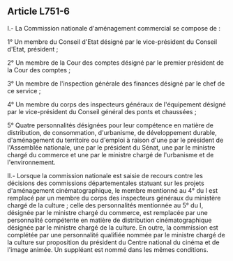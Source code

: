 Article L751-6
----
I.- La Commission nationale d'aménagement commercial se compose de :

1° Un membre du Conseil d'Etat désigné par le vice-président du Conseil d'Etat,
président ;

2° Un membre de la Cour des comptes désigné par le premier président de la Cour
des comptes ;

3° Un membre de l'inspection générale des finances désigné par le chef de ce
service ;

4° Un membre du corps des inspecteurs généraux de l'équipement désigné par le
vice-président du Conseil général des ponts et chaussées ;

5° Quatre personnalités désignées pour leur compétence en matière de
distribution, de consommation, d'urbanisme, de développement durable,
d'aménagement du territoire ou d'emploi à raison d'une par le président de
l'Assemblée nationale, une par le président du Sénat, une par le ministre chargé
du commerce et une par le ministre chargé de l'urbanisme et de l'environnement.

II.- Lorsque la commission nationale est saisie de recours contre les décisions
des commissions départementales statuant sur les projets d'aménagement
cinématographique, le membre mentionné au 4° du I est remplacé par un membre du
corps des inspecteurs généraux du ministère chargé de la culture ; celle des
personnalités mentionnée au 5° du I, désignée par le ministre chargé du
commerce, est remplacée par une personnalité compétente en matière de
distribution cinématographique désignée par le ministre chargé de la culture. En
outre, la commission est complétée par une personnalité qualifiée nommée par le
ministre chargé de la culture sur proposition du président du Centre national du
cinéma et de l'image animée. Un suppléant est nommé dans les mêmes conditions.

